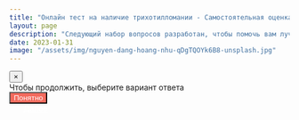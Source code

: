 ```yaml
---
title: "Онлайн тест на наличие трихотилломании - Самостоятельная оценка состояния"
layout: page
description: "Следующий набор вопросов разработан, чтобы помочь вам лучше понять, есть ли у вас признаки трихотилломании, и если да, то насколько они серьезны. Пожалуйста, ответьте на следующие вопросы, основываясь на том, как вы дергали волосы за последнюю неделю (7 дней). Выберите ответ, наиболее соответствующий вашей ситуации. Если вы не уверены в каком-либо из вопросов, пожалуйста, оцените в меру своих возможностей."
date: 2023-01-31
image: "/assets/img/nguyen-dang-hoang-nhu-qDgTQOYk6B8-unsplash.jpg"
---
```

<div class="modal fade" id="warningModal" tabindex="-1" 
     role="dialog" aria-labelledby="exampleModalLabel" aria-hidden="true">
  <div class="modal-dialog" role="document">
    <div class="modal-content">
      <div class="modal-header">
        <button type="button" class="close" data-dismiss="modal" aria-label="Close">
          <span aria-hidden="true">&times;</span>
        </button>
      </div>
      <div class="modal-body">
        Чтобы продолжить, выберите вариант ответа
      </div>
      <div class="modal-footer">
        <button type="button" class="btn" style="background-color: #f36a5d; color: white" data-dismiss="modal">Понятно</button>
      </div>
    </div>
  </div>
</div>

<div id="progress-bar">
</div>

<div id='quiz'></div>
<div class='button' id='next' style="padding-left: 25px; padding-right: 25px">
    <a href='#' style="color: white">Далее</a>
</div>

<script type='text/javascript' src='https://ajax.googleapis.com/ajax/libs/jquery/1.9.1/jquery.min.js'></script>
<script type='text/javascript' src='/assets/js/jsquiz.js'></script>
